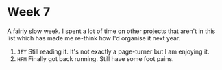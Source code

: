 # Week 7

A fairly slow week. I spent a lot of time on other projects that aren't in this
list which has made me re-think how I'd organise it next year.

1. `JEY` Still reading it. It's not exactly a page-turner but I am enjoying it.
1. `HFM` Finally got back running. Still have some foot pains.
